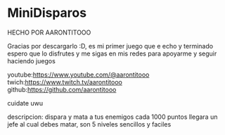 # MiniDisparos
HECHO POR AARONTITOOO

Gracias por descargarlo :D, es mi primer juego que e echo y terminado espero que lo disfrutes 
y me sigas en mis redes para apoyarme y seguir haciendo juegos

youtube:https://www.youtube.com/@aarontitooo
twich:https://www.twitch.tv/aarontitooo
github:https://github.com/aarontitooo

cuidate uwu

descripcion:
dispara y mata a tus enemigos cada 1000 puntos llegara un jefe al cual debes matar, son 5 niveles sencillos y
faciles
